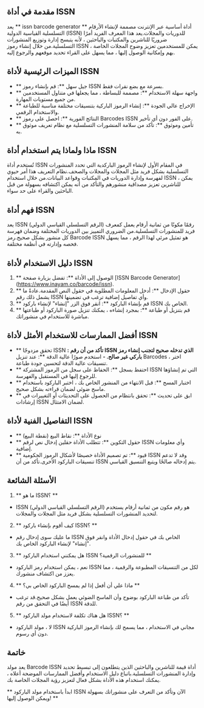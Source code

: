 ## مقدمة في أداة ISSN

يعد ** issn barcode generator ** أداة أساسية عبر الإنترنت مصممة لإنشاء الأرقام التسلسلية القياسية الدولية (ISSN) للدوريات والمجلات.يعد هذا المعرف الفريد أمرًا ضروريًا للناشرين والمكتبات والباحثين ، لأنه يتبسح إدارة وتوزيع المنشورات التسلسلية.من خلال إنشاء رموز ISSN ، يمكن للمستخدمين تعزيز وضوح المجلات الخاصة بهم وإمكانية الوصول إليها ، مما يسهل على القراء تحديد موقعهم والرجوع إليه.

## الميزات الرئيسية لأداة ISSN

- ** جيل سهل **: قم بإنشاء رموز ISSN بسرعة مع بضع نقرات فقط.
- ** واجهة سهلة الاستخدام **: مصممة للبساطة ، مما يجعلها في متناول المستخدمين من جميع مستويات المهارة.
- ** الإخراج عالي الجودة **: إنشاء الرموز الباركية بتنسيقات مختلفة مناسبة للطباعة والاستخدام الرقمي.
- ** النتائج الفورية **: احصل على رموز Barcodes ISSN على الفور دون أي تأخير.
- ** تأمين وموثوق **: تأكد من سلامة المنشورات التسلسلية مع نظام تعريف موثوق به.

## ماذا ولماذا يتم استخدام أداة ISSN

تُستخدم أداة ISSN في المقام الأول لإنشاء الرموز الباركدية التي تحدد المنشورات التسلسلية بشكل فريد مثل المجلات والمجلات والصحف.نظام التعريف هذا أمر حيوي لفهرسة وإدارة الدوريات في المكتبات وقواعد البيانات.من خلال استخدام ISSN ، يمكن للناشرين تعزيز مصداقية منشورهم والتأكد من أنه يمكن اكتشافه بسهولة من قبل الباحثين والقراء على حد سواء.

## فهم أداة ISSN

يعد ISSN (الرقم التسلسلي القياسي الدولي) رقمًا مكونًا من ثمانية أرقام يعمل كمعرف فريد للمنشورات التسلسلية.من الضروري التمييز بين الدوريات المختلفة وضمان فهرسة كل منشور بشكل صحيح.رمز Barcode ISSN هو تمثيل مرئي لهذا الرقم ، مما يسهل فحصه وإدارته في أنظمة مختلفة.

## دليل الاستخدام لأداة ISSN

1. ** الوصول إلى الأداة **: تفضل بزيارة صفحة [ISSN Barcode Generator] (https://www.inayam.co/barcode/issn).
2. ** حقول الإدخال **: أدخل المعلومات المطلوبة في حقول النص المقدمة.عادةً ما يشمل ذلك رقم ISSN وأي تفاصيل إضافية ترغب في تضمينها.
3. ** قم بإنشاء الباركود **: انقر فوق الزر "إنشاء" لإنشاء باركود ISSN الخاص بك.
4. ** قم بتنزيل أو طباعة **: بمجرد إنشاءه ، يمكنك تنزيل صورة الباركود أو طباعتها مباشرة للاستخدام في منشوراتك.

## أفضل الممارسات للاستخدام الأمثل لأداة ISSN

- ** تحقق مزدوجًا ISSN **: تأكد من أن رقم ISSN الذي تدخله صحيح لتجنب إنشاء رمز باركي غير صالح.
-** استخدم صورًا عالية الدقة **: عند تنزيل Barcodes ، اختر تنسيقات عالية الدقة لتحسين جودة طباعة.
- ** احتفظ بسجل **: الحفاظ على سجل من الرموز المشتركة ISSN التي تم إنشاؤها للرجوع إليها في المستقبل والفهرسة.
- ** اختبار المسح **: قبل الانتهاء من المنشور الخاص بك ، اختبر الباركود باستخدام ماسح ضوئي لضمان قراءته بشكل صحيح.
- ** ابق على تحديث **: تحقق بانتظام من الحصول على التحديثات أو التغييرات في إرشادات ISSN لضمان الامتثال.

## التفاصيل الفنية لأداة ISSN

- ** نوع الأداة **: نقاط البيع (نقطة البيع)
- ** حقول التكوين **: تتطلب الأداة حقلين إدخال نص لرقم ISSN وأي معلومات إضافية.
- ** قيود **: تم تصميم الأداة خصيصًا لأشكال الرموز الحكومية ISSN وقد لا تدعم تنسيقات الباركود الأخرى.تأكد من أن ISSN يتم إدخاله صالحًا ويتبع التنسيق القياسي.

## الأسئلة الشائعة

1. ** ما هو ISSN؟ **
- ISSN (الرقم التسلسلي القياسي الدولي) هو رقم مكون من ثمانية أرقام يستخدم لتحديد المنشورات التسلسلية بشكل فريد مثل المجلات والمجلات.

2. ** كيف أقوم بإنشاء باركود ISSN؟ **
- ما عليك سوى إدخال رقم ISSN الخاص بك في حقول إدخال الأداة وانقر فوق "إنشاء" لإنشاء الباركود الخاص بك.

3. ** هل يمكنني استخدام الباركود ISSN للمنشورات الرقمية؟ **
- نعم ، يمكن استخدام رمز الباركود ISSN لكل من التنسيقات المطبوعة والرقمية ، مما يعزز من اكتشاف منشورك.

4. ** ماذا علي أن أفعل إذا لم يمسح الباركود الخاص بي؟ **
- تأكد من طباعة الباركود بوضوح وأن الماسح الضوئي يعمل بشكل صحيح.قد ترغب أيضًا في التحقق من رقم ISSN للدقة.

5. ** هل هناك تكلفة لاستخدام مولد الباركود ISSN؟ **
- لا ، مولد الباركود ISSN مجاني في الاستخدام ، مما يسمح لك بإنشاء الرموز الباركية دون أي رسوم.

## خاتمة

يعد مولد Barcode ISSN أداة قيمة للناشرين والباحثين الذين يتطلعون إلى تبسيط تحديد وإدارة المنشورات التسلسلية.باتباع دليل الاستخدام وأفضل الممارسات الموضحة أعلاه ، يمكنك استخدام هذه الأداة بشكل فعال لتعزيز رؤية المجلات الخاصة بك.

** ابدأ باستخدام مولد الباركود ISSN الآن وتأكد من التعرف على منشوراتك بسهولة ويمكن الوصول إليها! **